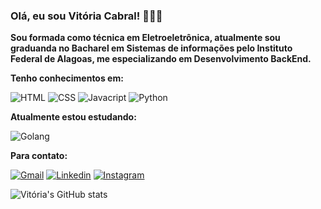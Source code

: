 ### Olá, eu sou Vitória Cabral! 👋👩‍💻

**Sou formada como técnica em Eletroeletrônica, atualmente sou graduanda no Bacharel em Sistemas de informações pelo Instituto Federal de Alagoas, me especializando em Desenvolvimento BackEnd.**

**Tenho conhecimentos em:**

![HTML](https://img.shields.io/badge/HTML5-E34F26?style=for-the-badge&logo=html5&logoColor=white)
![CSS](https://img.shields.io/badge/CSS3-1572B6?style=for-the-badge&logo=css3&logoColor=white)
![Javacript](https://img.shields.io/badge/JavaScript-F7DF1E?style=for-the-badge&logo=javascript&logoColor=black)
![Python](https://img.shields.io/badge/Python-3776AB?style=for-the-badge&logo=python&logoColor=white)

**Atualmente estou estudando:**

![Golang](https://img.shields.io/badge/Go-00ADD8?style=for-the-badge&logo=go&logoColor=white)

**Para contato:**

[![Gmail](https://img.shields.io/badge/Gmail-D14836?style=for-the-badge&logo=gmail&logoColor=white)](mailto:viitoriamoreirac@gmail.com)
[![Linkedin](https://img.shields.io/badge/LinkedIn-0077B5?style=for-the-badge&logo=linkedin&logoColor=white)](linkedin.com/in/viitoriamoreirac/)
[![Instagram](https://img.shields.io/badge/Instagram-E4405F?style=for-the-badge&logo=instagram&logoColor=white)](instagram.com/viitoriamoreirac/)

![Vitória's GitHub stats](https://github-readme-stats.vercel.app/api?username=viitoriamoreirac&show_icons=true&theme=radical)
